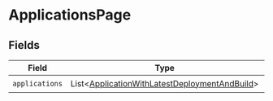 # ApplicationsPage


## Fields

| Field                                                                                                           | Type                                                                                                            | Required                                                                                                        | Description                                                                                                     |
| --------------------------------------------------------------------------------------------------------------- | --------------------------------------------------------------------------------------------------------------- | --------------------------------------------------------------------------------------------------------------- | --------------------------------------------------------------------------------------------------------------- |
| `applications`                                                                                                  | List<[ApplicationWithLatestDeploymentAndBuild](../../models/shared/ApplicationWithLatestDeploymentAndBuild.md)> | :heavy_check_mark:                                                                                              | N/A                                                                                                             |